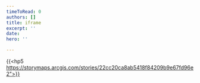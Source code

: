 ```yaml
---
timeToRead: 0
authors: []
title: iframe
excerpt: ''
date: 
hero: ''

---
```

{{<hp5 https://storymaps.arcgis.com/stories/22cc20ca8ab5418f84209b9e67fd96e2">}}